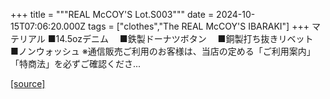 +++
title = """REAL McCOY'S Lot.S003"""
date = 2024-10-15T07:06:20.000Z
tags = ["clothes","The REAL McCOY'S IBARAKI"]
+++
マテリアル ■14.5ozデニム　 ■鉄製ドーナツボタン　 ■銅製打ち抜きリベット　 ■ノンウォッシュ ※通信販売ご利用のお客様は、当店の定める「ご利用案内」「特商法」を必ずご確認くださ...

[[source]](https://the-realmccoys.ocnk.net/product/1142)
